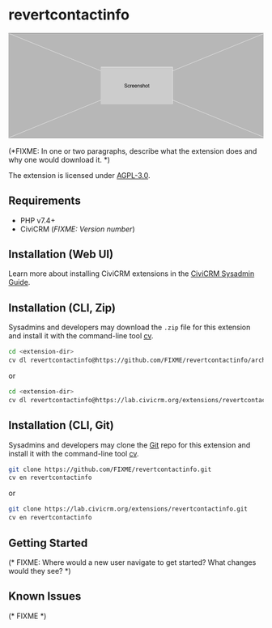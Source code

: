 # revertcontactinfo

![Screenshot](/images/screenshot.png)

(*FIXME: In one or two paragraphs, describe what the extension does and why one would download it. *)

The extension is licensed under [AGPL-3.0](LICENSE.txt).

## Requirements

* PHP v7.4+
* CiviCRM (*FIXME: Version number*)

## Installation (Web UI)

Learn more about installing CiviCRM extensions in the [CiviCRM Sysadmin Guide](https://docs.civicrm.org/sysadmin/en/latest/customize/extensions/).

## Installation (CLI, Zip)

Sysadmins and developers may download the `.zip` file for this extension and
install it with the command-line tool [cv](https://github.com/civicrm/cv).

```bash
cd <extension-dir>
cv dl revertcontactinfo@https://github.com/FIXME/revertcontactinfo/archive/master.zip
```
or
```bash
cd <extension-dir>
cv dl revertcontactinfo@https://lab.civicrm.org/extensions/revertcontactinfo/-/archive/main/revertcontactinfo-main.zip
```

## Installation (CLI, Git)

Sysadmins and developers may clone the [Git](https://en.wikipedia.org/wiki/Git) repo for this extension and
install it with the command-line tool [cv](https://github.com/civicrm/cv).

```bash
git clone https://github.com/FIXME/revertcontactinfo.git
cv en revertcontactinfo
```
or
```bash
git clone https://lab.civicrm.org/extensions/revertcontactinfo.git
cv en revertcontactinfo
```

## Getting Started

(* FIXME: Where would a new user navigate to get started? What changes would they see? *)

## Known Issues

(* FIXME *)
